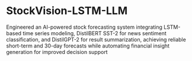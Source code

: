 # StockVision-LSTM-LLM
 Engineered an AI-powered stock forecasting system integrating LSTM-based time series modeling, DistilBERT SST-2 for news sentiment classification, and DistilGPT-2 for result summarization, achieving reliable short-term and 30-day forecasts while automating financial insight generation for improved decision support
